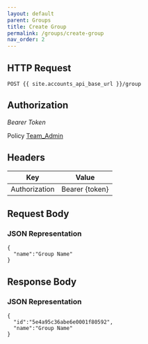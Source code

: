 ```yaml
---
layout: default
parent: Groups
title: Create Group 
permalink: /groups/create-group
nav_order: 2
---
```


## HTTP Request

```
POST {{ site.accounts_api_base_url }}/group
```
## Authorization

*Bearer Token*

Policy
[Team_Admin]({{site.url}}{{site.baseurl}}/authentication/policies#team_admin)

## Headers

| Key     | Value        |
| ----------- | ----------- |
| Authorization | Bearer {token}      |

## Request Body
### JSON Representation
```
{
  "name":"Group Name"
}
```

## Response Body
### JSON Representation
```
{
  "id":"5e4a95c36abe6e0001f80592",
  "name":"Group Name"
}
```